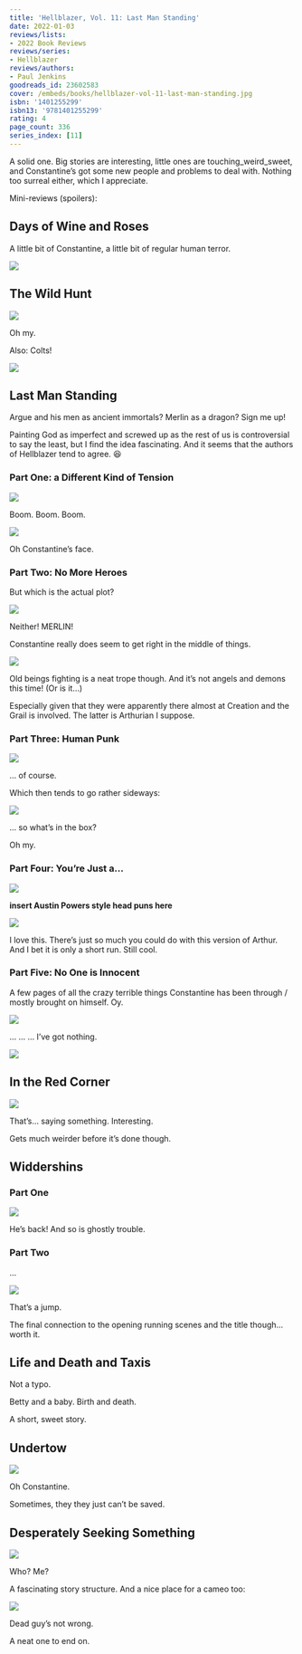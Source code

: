 ```yaml
---
title: 'Hellblazer, Vol. 11: Last Man Standing'
date: 2022-01-03
reviews/lists:
- 2022 Book Reviews
reviews/series:
- Hellblazer
reviews/authors:
- Paul Jenkins
goodreads_id: 23602583
cover: /embeds/books/hellblazer-vol-11-last-man-standing.jpg
isbn: '1401255299'
isbn13: '9781401255299'
rating: 4
page_count: 336
series_index: [11]
---
```

A solid one. Big stories are interesting, little ones are touching_weird_sweet, and Constantine’s got some new people and problems to deal with. Nothing too surreal either, which I appreciate. 

Mini-reviews (spoilers):

## Days of Wine and Roses
A little bit of Constantine, a little bit of regular human terror. 

![](/embeds/books/attachments/hellblazer-11-7dc859.png)

## The Wild Hunt 

![](/embeds/books/attachments/hellblazer-11-0793bb.png)

Oh my. 

Also: Colts!

![](/embeds/books/attachments/hellblazer-11-c89570.png)

## Last Man Standing
Argue and his men as ancient immortals? Merlin as a dragon? Sign me up!

Painting God as imperfect and screwed up as the rest of us is controversial to say the least, but I find the idea fascinating. And it seems that the authors of Hellblazer tend to agree. 😆

### Part One: a Different Kind of Tension

![](/embeds/books/attachments/hellblazer-11-e0eb33.png)

Boom.  Boom. Boom. 

![](/embeds/books/attachments/hellblazer-11-ee7d2c.png)

Oh Constantine’s face. 

### Part Two: No More Heroes

But which is the actual plot?

![](/embeds/books/attachments/hellblazer-11-327843.png)

Neither! MERLIN!

Constantine really does seem to get right in the middle of things. 

![](/embeds/books/attachments/hellblazer-11-fb84e1.png)

Old beings fighting is a neat trope though. And it’s not angels and demons this time! (Or is it…)

Especially given that they were apparently there almost at Creation and the Grail is involved. The latter is Arthurian I suppose. 

### Part Three: Human Punk

![](/embeds/books/attachments/hellblazer-11-2ea94f.png)

… of course. 

Which then tends to go rather sideways: 

![](/embeds/books/attachments/hellblazer-11-b26050.png)

… so what’s in the box?

Oh my. 

### Part Four: You’re Just a…

![](/embeds/books/attachments/hellblazer-11-fa0c7c.png)

**insert Austin Powers style head puns here**

![](/embeds/books/attachments/hellblazer-11-2b55b1.png)

I love this. There’s just so much you could do with this version of Arthur. And I bet it is only a short run. Still cool. 

### Part Five: No One is Innocent

A few pages of all the crazy terrible things Constantine has been through / mostly brought on himself. Oy. 

![](/embeds/books/attachments/hellblazer-11-14195a.png)

… … … I’ve got nothing. 

![](/embeds/books/attachments/hellblazer-11-e18f86.png)

## In the Red Corner

![](/embeds/books/attachments/hellblazer-11-e739cf.png)

That’s… saying something. Interesting. 

Gets much weirder before it’s done though. 

## Widdershins

### Part One

![](/embeds/books/attachments/hellblazer-11-8e4878.png)

He’s back! And so is ghostly trouble. 

### Part Two

… 

![](/embeds/books/attachments/hellblazer-11-37c893.png)

That’s a jump. 

The final connection to the opening running scenes and the title though… worth it. 

## Life and Death and Taxis 
Not a typo. 

Betty and a baby. Birth and death. 

A short, sweet story. 

## Undertow

![](/embeds/books/attachments/hellblazer-11-c93965.png)

Oh Constantine. 

Sometimes, they they just can’t be saved. 

## Desperately Seeking Something

![](/embeds/books/attachments/hellblazer-11-8cdbb4.png)

Who? Me?

A fascinating story structure. And a nice place for a cameo too:

![](/embeds/books/attachments/hellblazer-11-a4d8f5.png)

Dead guy’s not wrong.

A neat one to end on.